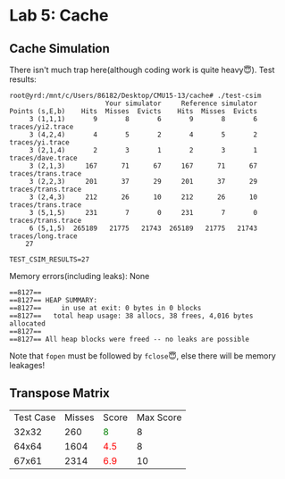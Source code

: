 # Lab 5: Cache

## Cache Simulation
There isn't much trap here(although coding work is quite heavy😇). Test results:
```
root@yrd:/mnt/c/Users/86182/Desktop/CMU15-13/cache# ./test-csim
                        Your simulator     Reference simulator
Points (s,E,b)    Hits  Misses  Evicts    Hits  Misses  Evicts
     3 (1,1,1)       9       8       6       9       8       6  traces/yi2.trace
     3 (4,2,4)       4       5       2       4       5       2  traces/yi.trace
     3 (2,1,4)       2       3       1       2       3       1  traces/dave.trace
     3 (2,1,3)     167      71      67     167      71      67  traces/trans.trace
     3 (2,2,3)     201      37      29     201      37      29  traces/trans.trace
     3 (2,4,3)     212      26      10     212      26      10  traces/trans.trace
     3 (5,1,5)     231       7       0     231       7       0  traces/trans.trace
     6 (5,1,5)  265189   21775   21743  265189   21775   21743  traces/long.trace
    27

TEST_CSIM_RESULTS=27
```
Memory errors(including leaks): None
```
==8127== 
==8127== HEAP SUMMARY:
==8127==     in use at exit: 0 bytes in 0 blocks
==8127==   total heap usage: 38 allocs, 38 frees, 4,016 bytes allocated
==8127== 
==8127== All heap blocks were freed -- no leaks are possible
```
Note that `fopen` must be followed by `fclose`😇, else there will be memory leakages!

## Transpose Matrix
<table>
  <tr>
    <td> Test Case </td>
    <td> Misses</td>
    <td> Score </td>
    <td> Max Score </td>
  </tr>
  <tr>
    <td> 32x32 </td>
    <td> 260 </td>
    <td style="color:green"> 8 </td>
    <td> 8 </td>
  </tr>
  <tr>
    <td> 64x64 </td>
    <td> 1604 </td>
    <td style="color:red"> 4.5 </td>
    <td> 8 </td>
  </tr>
  <tr>
    <td> 67x61 </td>
    <td> 2314</td>
    <td style="color:red"> 6.9 </td>
    <td> 10 </td>
  </tr>
</table>
